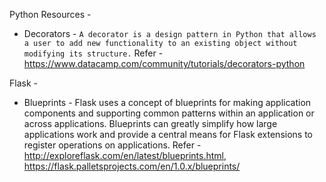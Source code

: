 Python Resources -

* Decorators -
```A decorator is a design pattern in Python that allows a user to add new functionality to an existing object without modifying its structure.```
Refer - https://www.datacamp.com/community/tutorials/decorators-python







Flask - 

* Blueprints - Flask uses a concept of blueprints for making application components and supporting common patterns within an application or across applications. Blueprints can greatly simplify how large applications work and provide a central means for Flask extensions to register operations on applications. 
Refer - http://exploreflask.com/en/latest/blueprints.html, https://flask.palletsprojects.com/en/1.0.x/blueprints/
